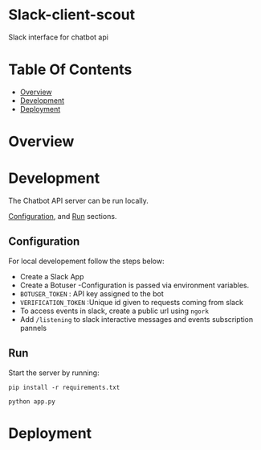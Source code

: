 # Slack-client-scout
Slack interface for chatbot api



# Table Of Contents
- [Overview](#overview)
- [Development](#development)
- [Deployment](#deployment)

# Overview

# Development
The Chatbot API server can be run locally.  

[Configuration](#configuration),
and [Run](#run) sections.





## Configuration
For local developement follow the steps below:
- Create a Slack App
- Create a Botuser
-Configuration is passed via environment variables.
- `BOTUSER_TOKEN` : API key assigned to the bot
- `VERIFICATION_TOKEN` :Unique id given to requests coming from slack
- To access events in slack, create a public url using `ngork`
- Add `/listening` to slack interactive messages and events subscription pannels

## Run
Start the server by running:

```
pip install -r requirements.txt
```

```
python app.py
```

# Deployment
